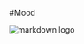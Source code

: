 #Mood

![markdown logo](https://sun9-76.userapi.com/impg/1dOVVDvi9skKVs_dnXCNeyxirAJordQR_Z6BeQ/qFqg7HRvFhw.jpg?size=750x578&quality=96&proxy=1&sign=e87ae3561f03e39eb5eedd4cdb600419&type=album)
